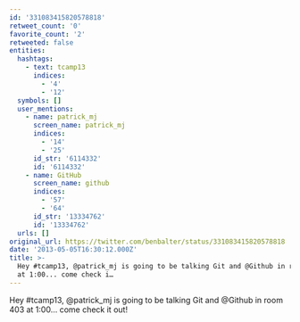 ```yaml
---
id: '331083415820578818'
retweet_count: '0'
favorite_count: '2'
retweeted: false
entities:
  hashtags:
    - text: tcamp13
      indices:
        - '4'
        - '12'
  symbols: []
  user_mentions:
    - name: patrick_mj
      screen_name: patrick_mj
      indices:
        - '14'
        - '25'
      id_str: '6114332'
      id: '6114332'
    - name: GitHub
      screen_name: github
      indices:
        - '57'
        - '64'
      id_str: '13334762'
      id: '13334762'
  urls: []
original_url: https://twitter.com/benbalter/status/331083415820578818
date: '2013-05-05T16:30:12.000Z'
title: >-
  Hey #tcamp13, @patrick_mj is going to be talking Git and @Github in room 403
  at 1:00... come check i…
---
```


Hey #tcamp13, @patrick_mj is going to be talking Git and @Github in room 403 at 1:00... come check it out!